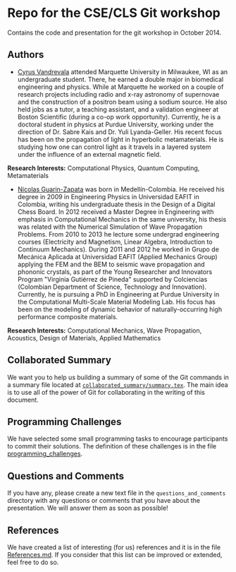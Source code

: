 Repo for the CSE/CLS Git workshop
==================================

Contains the code and presentation for the git workshop in October 2014.

## Authors
- [Cyrus Vandrevala](http://cyrusvandrevala.com/) attended Marquette University in Milwaukee, WI as an undergraduate student. There, he earned a double major in biomedical engineering and physics. While at Marquette he worked on a couple of research projects including radio and x-ray astronomy of supernovae and the construction of a positron beam using a sodium source. He also held jobs as a tutor, a teaching assistant, and a validation engineer at Boston Scientific (during a co-op work opportunity). Currently, he is a doctoral student in physics at Purdue University, working under the direction of Dr. Sabre Kais and Dr. Yuli Lyanda-Geller. His recent focus has been on the propagation of light in hyperbolic metamaterials. He is studying how one can control light as it travels in a layered system under the influence of an external magnetic field.

**Research Interests:** Computational Physics, Quantum Computing, Metamaterials

- [Nicolas Guarin-Zapata](https://sites.google.com/site/nicolasguarinz/) was born in Medellín-Colombia. He received his degree in 2009 in Engineering Physics in Universidad EAFIT in Colombia, writing his undergraduate thesis in the Design of a Digital Chess Board.  In 2012 received a Master Degree in Engineering with emphasis in Computational Mechanics in the same university, his thesis was related with the Numerical Simulation of Wave Propagation Problems.  From 2010 to 2013 he lecture some undergrad engineering courses (Electricity and Magnetism, Linear Algebra, Introduction to Continuum Mechanics). During 2011 and 2012 he worked in Grupo de Mecánica Aplicada at Universidad EAFIT (Applied Mechanics Group) applying the FEM and the BEM to seismic wave propagation and phononic crystals, as part of the Young Researcher and Innovators Program "Virginia Gutiérrez de Pineda" supported by Colciencias (Colombian Department of Science, Technology and Innovation). Currently, he is pursuing a PhD in Engineering at Purdue University in the Computational Multi-Scale Material Modeling Lab. His focus has been on the modeling of dynamic behavior of naturally-occurring high performance composite materials.

**Research Interests:** Computational Mechanics, Wave Propagation, Acoustics, Design of Materials, Applied Mathematics

## Collaborated Summary
We want you to help us building a summary of some of the Git commands in a summary file located at [`collaborated_summary/summary.tex`](./collaborated_summary/summary.tex). The main idea is to use all of the power of Git for collaborating in the writing of this document.

## Programming Challenges
We have selected some small programming tasks to encourage participants to commit their solutions. The definition of these challenges is in the file [programming_challenges](./programming_challenges.md).

## Questions and Comments
If you have any, please create a new text file in the ``questions_and_comments`` directory with any questions or comments that you have about the presentation. We will answer them as soon as possible!

## References
We have created a list of interesting (for us) references and it is in the file [References.md](./References.md). If you consider that this list can be improved or extended, feel free to do so.
